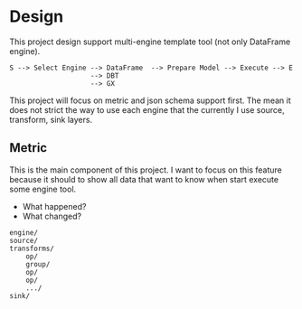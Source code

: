 # Design

This project design support multi-engine template tool (not only DataFrame engine).

```text
S --> Select Engine --> DataFrame  --> Prepare Model --> Execute --> E
                    --> DBT
                    --> GX
```

This project will focus on metric and json schema support first. The mean it does
not strict the way to use each engine that the currently I use source, transform, sink
layers.

## Metric

This is the main component of this project. I want to focus on this feature because
it should to show all data that want to know when start execute some engine tool.

- What happened?
- What changed?

```text
engine/
source/
transforms/
    op/
    group/
    op/
    op/
    .../
sink/
```
